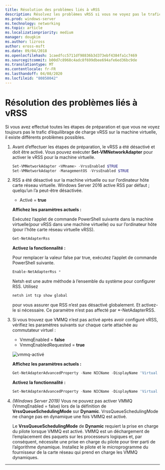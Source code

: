 ```yaml
---
title: Résolution des problèmes liés à vRSS
description: Résolvez les problèmes vRSS si vous ne voyez pas le trafic d’équilibrage de charge vRSS sur la machine virtuelle.
ms.prod: windows-server
ms.technology: networking
ms.topic: article
ms.localizationpriority: medium
manager: dougkim
ms.author: lizross
author: eross-msft
ms.date: 09/04/2018
ms.openlocfilehash: 1caedfcc5711df98836b3d373ebf4384fa1c7469
ms.sourcegitcommit: b00d7c8968c4adc8f699dbee694afe6ed36bc9de
ms.translationtype: MT
ms.contentlocale: fr-FR
ms.lasthandoff: 04/08/2020
ms.locfileid: "80858042"
---
```

# <a name="resolve-vrss-issues"></a>Résolution des problèmes liés à vRSS

Si vous avez effectué toutes les étapes de préparation et que vous ne voyez toujours pas le trafic d’équilibrage de charge vRSS sur la machine virtuelle, il existe différents problèmes possibles.

1. Avant d’effectuer les étapes de préparation, le vRSS a été désactivé et doit être activé. Vous pouvez exécuter **Set-VMNetworkAdapter** pour activer le vRSS pour la machine virtuelle.

   ```PowerShell
   Set-VMNetworkAdapter <VMname> -VrssEnabled $TRUE
   Set-VMNetworkAdapter -ManagementOS -VrssEnabled $TRUE
   ```

2. RSS a été désactivé sur la machine virtuelle ou sur l’ordinateur hôte carte réseau virtuelle. Windows Server 2016 active RSS par défaut ; quelqu’un l’a peut-être désactivée. 

   - Activé = **true**

   **Affichez les paramètres actuels :** 

   Exécutez l’applet de commande PowerShell suivante dans la machine virtuelle\(pour vRSS dans une machine virtuelle\) ou sur l’ordinateur hôte \(pour l’hôte carte réseau virtuelle vRSS\).

   ```PowerShell
   Get-NetAdapterRss
   ```

   **Activez la fonctionnalité :** 

   Pour remplacer la valeur false par true, exécutez l’applet de commande PowerShell suivante.

   ```PowerShell
   Enable-NetAdapterRss *
   ```
   
   Netsh est une autre méthode à l’ensemble du système pour configurer RSS. Utilisez 
   
    ```cmd
   netsh int tcp show global
   ```
   
   pour vous assurer que RSS n’est pas désactivé globalement. Et activez-le si nécessaire. Ce paramètre n’est pas affecté par *-NetAdapterRSS.

3. Si vous trouvez que VMMQ n’est pas activé après avoir configuré vRSS, vérifiez les paramètres suivants sur chaque carte attachée au commutateur virtuel :

   - VmmqEnabled = **false**
   - VmmqEnabledRequested = **true**

   ![vmmq-activé](../../media/vmmq-enabled.png)

   **Affichez les paramètres actuels :** 

   ```PowerShell
   Get-NetAdapterAdvancedProperty -Name NICName -DisplayName 'Virtual Switch RSS'
   ```

   **Activez la fonctionnalité :** 

   ```PowerShell
   Set-NetAdapterAdvancedProperty -Name NICName -DisplayName 'Virtual Switch RSS' -DisplayValue Enabled”
   ```
 
4. _(Windows Server 2019)_ Vous ne pouvez pas activer VMMQ (VmmqEnabled = false) lors de la définition de **VrssQueueSchedulingMode** sur **Dynamic**. VrssQueueSchedulingMode ne change pas en dynamique une fois VMMQ est activé.<p>Le **VrssQueueSchedulingMode** de **Dynamic** requiert la prise en charge du pilote lorsque VMMQ est activé.  VMMQ est un déchargement de l’emplacement des paquets sur les processeurs logiques et, par conséquent, nécessite une prise en charge du pilote pour tirer parti de l’algorithme dynamique.  Installez le pilote et le microprogramme du fournisseur de la carte réseau qui prend en charge les VMMQ dynamiques.



---

